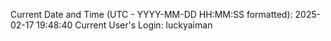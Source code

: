 Current Date and Time (UTC - YYYY-MM-DD HH:MM:SS formatted): 2025-02-17 19:48:40
Current User's Login: luckyaiman
